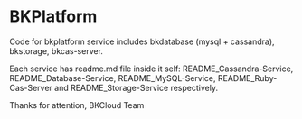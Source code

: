 BKPlatform
==========

Code for bkplatform service includes bkdatabase (mysql + cassandra), bkstorage, bkcas-server.

Each service has readme.md file inside it self: README_Cassandra-Service, README_Database-Service, 
README_MySQL-Service, README_Ruby-Cas-Server and README_Storage-Service respectively. 

Thanks for attention,
BKCloud Team
